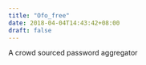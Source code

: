 ```yaml
---
title: "Ofo_free"
date: 2018-04-04T14:43:42+08:00
draft: false
---
```


A crowd sourced password aggregator